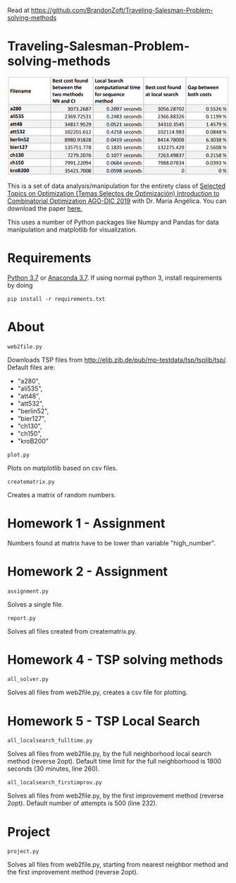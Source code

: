 Read at https://github.com/BrandonZoft/Traveling-Salesman-Problem-solving-methods

# Traveling-Salesman-Problem-solving-methods

<p align="center"><img src="TSO table.PNG" alt="drawing" width="500"/></p>

This is a set of data analysis/manipulation for the entirety class of [Selected	Topics	on	Optimization	(Temas	Selectos	de	Optimización)
Introduction	to	Combinatorial	Optimization AGO-DIC 2019](https://www.fime.uanl.mx/wp-content/uploads/2020/10/Optimizacion.pdf) with Dr. María Angélica. You can download the paper [here.](https://github.com/BrandonZoft/Traveling-Salesman-Problem-solving-methods/raw/master/TSO.pdf)

This uses a number of Python packages like Numpy and Pandas for data manipulation and matplotlib for visualization.

# Requirements
[Python 3.7](https://www.python.org/) or [Anaconda 3.7](https://www.anaconda.com/distribution/).
If using normal python 3, install requirements by doing
```
pip install -r requirements.txt
```

# About
```
web2file.py
```
Downloads TSP files from http://elib.zib.de/pub/mp-testdata/tsp/tsplib/tsp/.
Default files are:
- "a280",
- "ali535",
- "att48",
- "att532",
- "berlin52",
- "bier127",
- "ch130",
- "ch150",
- "kroB200"
```
plot.py
```
Plots on matplotlib based on csv files.

```
creatematrix.py
```
Creates a matrix of random numbers.
# Homework 1 - Assignment

Numbers found at matrix have to be lower than variable "high_number".

# Homework 2 - Assignment 
```
assignment.py
```
Solves a single file.
```
report.py
```
Solves all files created from creatematrix.py.
# Homework 4 - TSP solving methods
```
all_solver.py
```
Solves all files from web2file.py, creates a csv file for plotting.
# Homework 5 - TSP Local Search
```
all_localsearch_fulltime.py
```
Solves all files from web2file.py, by the full neighborhood local search method (reverse 2opt).
Default time limit for the full neighborhood is 1800 seconds (30 minutes, line 260). 
```
all_localsearch_firstimprov.py
```
Solves all files from web2file.py, by the first improvement method (reverse 2opt).
Default number of attempts is 500 (line 232). 
# Project 
```
project.py
```
Solves all files from web2file.py, starting from nearest neighbor method and the first improvement method (reverse 2opt).










